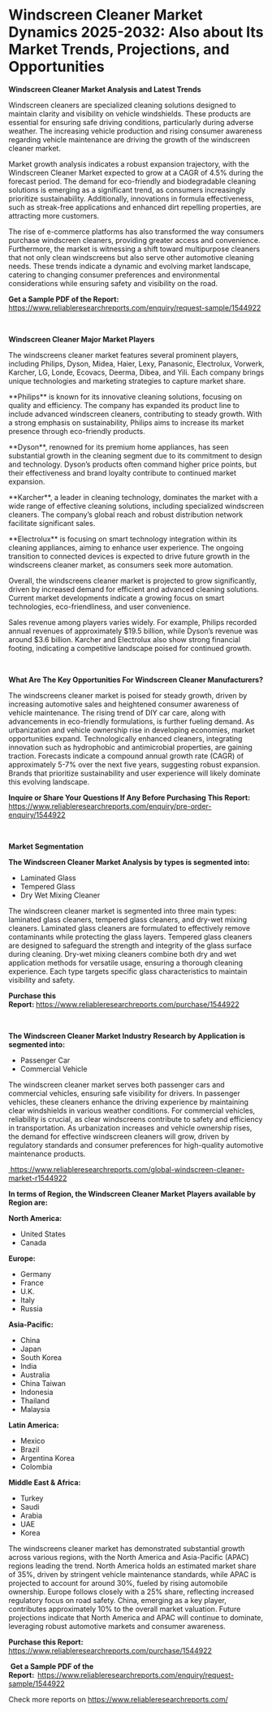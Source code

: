 <p><h1>Windscreen Cleaner Market Dynamics 2025-2032: Also about Its Market Trends, Projections, and Opportunities</h1></p><p><strong>Windscreen Cleaner Market Analysis and Latest Trends</strong></p>
<p><p>Windscreen cleaners are specialized cleaning solutions designed to maintain clarity and visibility on vehicle windshields. These products are essential for ensuring safe driving conditions, particularly during adverse weather. The increasing vehicle production and rising consumer awareness regarding vehicle maintenance are driving the growth of the windscreen cleaner market.</p><p>Market growth analysis indicates a robust expansion trajectory, with the Windscreen Cleaner Market expected to grow at a CAGR of 4.5% during the forecast period. The demand for eco-friendly and biodegradable cleaning solutions is emerging as a significant trend, as consumers increasingly prioritize sustainability. Additionally, innovations in formula effectiveness, such as streak-free applications and enhanced dirt repelling properties, are attracting more customers.</p><p>The rise of e-commerce platforms has also transformed the way consumers purchase windscreen cleaners, providing greater access and convenience. Furthermore, the market is witnessing a shift toward multipurpose cleaners that not only clean windscreens but also serve other automotive cleaning needs. These trends indicate a dynamic and evolving market landscape, catering to changing consumer preferences and environmental considerations while ensuring safety and visibility on the road.</p></p>
<p><strong>Get a Sample PDF of the Report:&nbsp;</strong> <a href="https://www.reliableresearchreports.com/enquiry/request-sample/1544922?utm_campaign=3077&utm_medium=2&utm_source=Github&utm_content=ia&utm_term=31032025&utm_id=windscreen-cleaner">https://www.reliableresearchreports.com/enquiry/request-sample/1544922</a></p>
<p>&nbsp;</p>
<p><strong>Windscreen Cleaner Major Market Players</strong></p>
<p><p>The windscreens cleaner market features several prominent players, including Philips, Dyson, Midea, Haier, Lexy, Panasonic, Electrolux, Vorwerk, Karcher, LG, Londe, Ecovacs, Deerma, Dibea, and Yili. Each company brings unique technologies and marketing strategies to capture market share.</p><p>**Philips** is known for its innovative cleaning solutions, focusing on quality and efficiency. The company has expanded its product line to include advanced windscreen cleaners, contributing to steady growth. With a strong emphasis on sustainability, Philips aims to increase its market presence through eco-friendly products.</p><p>**Dyson**, renowned for its premium home appliances, has seen substantial growth in the cleaning segment due to its commitment to design and technology. Dyson’s products often command higher price points, but their effectiveness and brand loyalty contribute to continued market expansion.</p><p>**Karcher**, a leader in cleaning technology, dominates the market with a wide range of effective cleaning solutions, including specialized windscreen cleaners. The company’s global reach and robust distribution network facilitate significant sales.</p><p>**Electrolux** is focusing on smart technology integration within its cleaning appliances, aiming to enhance user experience. The ongoing transition to connected devices is expected to drive future growth in the windscreens cleaner market, as consumers seek more automation.</p><p>Overall, the windscreens cleaner market is projected to grow significantly, driven by increased demand for efficient and advanced cleaning solutions. Current market developments indicate a growing focus on smart technologies, eco-friendliness, and user convenience. </p><p>Sales revenue among players varies widely. For example, Philips recorded annual revenues of approximately $19.5 billion, while Dyson’s revenue was around $3.6 billion. Karcher and Electrolux also show strong financial footing, indicating a competitive landscape poised for continued growth.</p></p>
<p>&nbsp;</p>
<p><strong>What Are The Key Opportunities For Windscreen Cleaner Manufacturers?</strong></p>
<p><p>The windscreens cleaner market is poised for steady growth, driven by increasing automotive sales and heightened consumer awareness of vehicle maintenance. The rising trend of DIY car care, along with advancements in eco-friendly formulations, is further fueling demand. As urbanization and vehicle ownership rise in developing economies, market opportunities expand. Technologically enhanced cleaners, integrating innovation such as hydrophobic and antimicrobial properties, are gaining traction. Forecasts indicate a compound annual growth rate (CAGR) of approximately 5-7% over the next five years, suggesting robust expansion. Brands that prioritize sustainability and user experience will likely dominate this evolving landscape.</p></p>
<p><strong>Inquire or Share Your Questions If Any Before Purchasing This Report:</strong> <a href="https://www.reliableresearchreports.com/enquiry/pre-order-enquiry/1544922?utm_campaign=3077&utm_medium=2&utm_source=Github&utm_content=ia&utm_term=31032025&utm_id=windscreen-cleaner">https://www.reliableresearchreports.com/enquiry/pre-order-enquiry/1544922</a></p>
<p>&nbsp;</p>
<p><strong>Market Segmentation</strong></p>
<p><strong>The Windscreen Cleaner Market Analysis by types is segmented into:</strong></p>
<p><ul><li>Laminated Glass</li><li>Tempered Glass</li><li>Dry Wet Mixing Cleaner</li></ul></p>
<p><p>The windscreen cleaner market is segmented into three main types: laminated glass cleaners, tempered glass cleaners, and dry-wet mixing cleaners. Laminated glass cleaners are formulated to effectively remove contaminants while protecting the glass layers. Tempered glass cleaners are designed to safeguard the strength and integrity of the glass surface during cleaning. Dry-wet mixing cleaners combine both dry and wet application methods for versatile usage, ensuring a thorough cleaning experience. Each type targets specific glass characteristics to maintain visibility and safety.</p></p>
<p><strong>Purchase this Report:&nbsp;</strong><a href="https://www.reliableresearchreports.com/purchase/1544922?utm_campaign=3077&utm_medium=2&utm_source=Github&utm_content=ia&utm_term=31032025&utm_id=windscreen-cleaner">https://www.reliableresearchreports.com/purchase/1544922</a></p>
<p>&nbsp;</p>
<p><strong>The Windscreen Cleaner Market Industry Research by Application is segmented into:</strong></p>
<p><ul><li>Passenger Car</li><li>Commercial Vehicle</li></ul></p>
<p><p>The windscreen cleaner market serves both passenger cars and commercial vehicles, ensuring safe visibility for drivers. In passenger vehicles, these cleaners enhance the driving experience by maintaining clear windshields in various weather conditions. For commercial vehicles, reliability is crucial, as clear windscreens contribute to safety and efficiency in transportation. As urbanization increases and vehicle ownership rises, the demand for effective windscreen cleaners will grow, driven by regulatory standards and consumer preferences for high-quality automotive maintenance products.</p></p>
<p><a href="https://www.reliableresearchreports.com/global-windscreen-cleaner-market-r1544922?utm_campaign=3077&utm_medium=2&utm_source=Github&utm_content=ia&utm_term=31032025&utm_id=windscreen-cleaner">&nbsp;https://www.reliableresearchreports.com/global-windscreen-cleaner-market-r1544922</a></p>
<p><strong>In terms of Region, the Windscreen Cleaner Market Players available by Region are:</strong></p>
<p>
    <p> <strong> North America: </strong>
        <ul>
            <li>United States</li>
            <li>Canada</li>
        </ul>
        </p> 
    <p> <strong> Europe: </strong>
        <ul>
            <li>Germany</li>
            <li>France</li>
            <li>U.K.</li>
            <li>Italy</li>
            <li>Russia</li>
        </ul>
        </p> 
    <p> <strong> Asia-Pacific: </strong>
        <ul>
            <li>China</li>
            <li>Japan</li>
            <li>South Korea</li>
            <li>India</li>
            <li>Australia</li>
            <li>China Taiwan</li>
            <li>Indonesia</li>
            <li>Thailand</li>
            <li>Malaysia</li>
        </ul>
        </p> 
    <p> <strong> Latin America: </strong>
        <ul>
            <li>Mexico</li>
            <li>Brazil</li>
            <li>Argentina Korea</li>
            <li>Colombia</li>
        </ul>
        </p> 
    <p> <strong> Middle East & Africa: </strong>
        <ul>
            <li>Turkey</li>
            <li>Saudi</li>
            <li>Arabia</li>
            <li>UAE</li>
            <li>Korea</li>
        </ul>
    </p>
    </p>
<p><p>The windscreens cleaner market has demonstrated substantial growth across various regions, with the North America and Asia-Pacific (APAC) regions leading the trend. North America holds an estimated market share of 35%, driven by stringent vehicle maintenance standards, while APAC is projected to account for around 30%, fueled by rising automobile ownership. Europe follows closely with a 25% share, reflecting increased regulatory focus on road safety. China, emerging as a key player, contributes approximately 10% to the overall market valuation. Future projections indicate that North America and APAC will continue to dominate, leveraging robust automotive markets and consumer awareness.</p></p>
<p><strong>Purchase this Report: </strong><a href="https://www.reliableresearchreports.com/purchase/1544922?utm_campaign=3077&utm_medium=2&utm_source=Github&utm_content=ia&utm_term=31032025&utm_id=windscreen-cleaner">https://www.reliableresearchreports.com/purchase/1544922</a></p>
<p>&nbsp;<strong>Get a Sample PDF of the Report:&nbsp;&nbsp;</strong><a href="https://www.reliableresearchreports.com/enquiry/request-sample/1544922?utm_campaign=3077&utm_medium=2&utm_source=Github&utm_content=ia&utm_term=31032025&utm_id=windscreen-cleaner">https://www.reliableresearchreports.com/enquiry/request-sample/1544922</a></p>
<p><strong></strong></p>
<p>Check more reports on <a href="https://www.reliableresearchreports.com/?utm_campaign=3077&utm_medium=2&utm_source=Github&utm_content=ia&utm_term=31032025&utm_id=windscreen-cleaner">https://www.reliableresearchreports.com/</a></p>